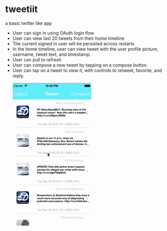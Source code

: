 tweetiit
========

a basic twitter like app
<ul>
<li>User can sign in using OAuth login flow</li>
<li>User can view last 20 tweets from their home timeline</li>
<li>The current signed in user will be persisted across restarts</li>
<li>In the home timeline, user can view tweet with the user profile picture, username, tweet text, and timestamp. </li>
<li>User can pull to refresh</li>
<li>User can compose a new tweet by tapping on a compose button.</li>
<li>User can tap on a tweet to view it, with controls to retweet, favorite, and reply.</li>

![Video Walkthrough](bloggif_542a46039681b.gif)
